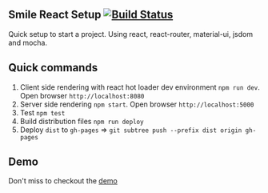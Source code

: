 ## Smile React Setup [![Build Status](https://travis-ci.org/samarpanda/smile.svg?branch=master)](https://travis-ci.org/samarpanda/smile)

Quick setup to start a project. Using react, react-router, material-ui, jsdom and mocha.

## Quick commands

1. Client side rendering with react hot loader dev environment `npm run dev`. Open browser `http://localhost:8080`
1. Server side rendering `npm start`. Open browser `http://localhost:5000`
1. Test `npm test`
1. Build distribution files `npm run deploy`
1. Deploy `dist` to `gh-pages` => `git subtree push --prefix dist origin gh-pages`

## Demo

Don't miss to checkout the [demo](http://samarpanda.github.io/smile/)
